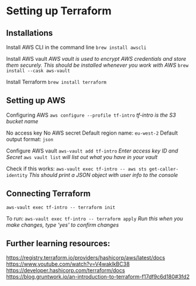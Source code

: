 # Setting up Terraform

## Installations

Install AWS CLI in the command line 
`brew install awscli`

Install AWS vault
*AWS vault is used to encrypt AWS credentials and store them securely. This should be installed whenever you work with AWS*
`brew install --cask aws-vault`

Install Terraform
`brew install terraform`

## Setting up AWS

Configuring AWS
`aws configure --profile tf-intro`
*tf-intro is the S3 bucket name*

No access key
No AWS secret
Default region name: `eu-west-2`
Default output format: `json`

Configure AWS vault `aws-vault add tf-intro`
*Enter access key ID and Secret*
`aws vault list` *will list out what you have in your vault*

Check if this works: `aws-vault exec tf-intro -- aws sts get-caller-identity`
*This should print a JSON object with user info to the console*

## Connecting Terraform

`aws-vault exec tf-intro -- terraform init`

To run:
`aws-vault exec tf-intro -- terraform apply` 
*Run this when you make changes, type 'yes' to confirm changes*

## Further learning resources:
https://registry.terraform.io/providers/hashicorp/aws/latest/docs
https://www.youtube.com/watch?v=V4waklkBC38
https://developer.hashicorp.com/terraform/docs
https://blog.gruntwork.io/an-introduction-to-terraform-f17df9c6d180#3fd2




